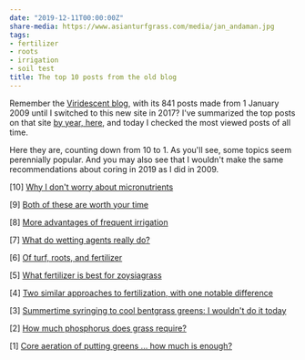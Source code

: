 ```yaml
---
date: "2019-12-11T00:00:00Z"
share-media: https://www.asianturfgrass.com/media/jan_andaman.jpg
tags:
- fertilizer
- roots
- irrigation
- soil test
title: The top 10 posts from the old blog
---
```


Remember the [Viridescent blog](https://www.blog.asianturfgrass.com/), with its 841 posts made from 1 January 2009 until I switched to this new site in 2017? I've summarized the top posts on that site [by year, here,](https://www.blog.asianturfgrass.com/2016/12/top-10-posts-of-2016.html) and today I checked the most viewed posts of all time. 

Here they are, counting down from 10 to 1. As you'll see, some topics seem perennially popular. And you may also see that I wouldn't make the same recommendations about coring in 2019 as I did in 2009. 

[10] [Why I don't worry about micronutrients](https://www.blog.asianturfgrass.com/2017/01/why-i-dont-worry-about-micronutrients.html)

[9] [Both of these are worth your time](https://www.blog.asianturfgrass.com/2016/11/both-of-these-are-worth-your-time.html)

[8] [More advantages of frequent irrigation](https://www.blog.asianturfgrass.com/2014/05/more-advantages-of-frequent-irrigation.html)

[7] [What do wetting agents really do?](https://www.blog.asianturfgrass.com/2014/12/what-do-wetting-agents-really-do.html)

[6] [Of turf, roots, and fertilizer](https://www.blog.asianturfgrass.com/2017/06/of-turf-roots-and-fertilizer.html)

[5] [What fertilizer is best for zoysiagrass](https://www.blog.asianturfgrass.com/2010/09/what-fertilizer-is-best-for-zoysiagrass.html)

[4] [Two similar approaches to fertilization, with one notable difference](https://www.blog.asianturfgrass.com/2015/04/2-similar-approaches-to-fertilisation-with-1-notable-difference.html)

[3] [Summertime syringing to cool bentgrass greens: I wouldn't do it today](https://www.blog.asianturfgrass.com/2013/06/summertime-syringing-to-cool-bentgrass-greens-i-wouldnt-do-it-today.html)

[2] [How much phosphorus does grass require?](https://www.blog.asianturfgrass.com/2009/07/core-aeration-of-putting-greens-how-much-is-enough.html)

[1] [Core aeration of putting greens ... how much is enough?](https://www.blog.asianturfgrass.com/2009/07/core-aeration-of-putting-greens-how-much-is-enough.html)




















